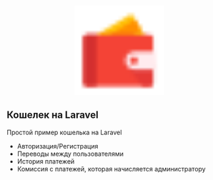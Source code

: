 <p align="center"><a href="https://laravel.com" target="_blank"><img src="https://raw.githubusercontent.com/qweqwename/wallet/master/public/images/wallet.svg" width="200"></a></p>


## Кошелек на Laravel

Простой пример кошелька на Laravel

- Авторизация/Регистрация
- Переводы между пользователями
- История платежей
- Комиссия с платежей, которая начисляется администратору
